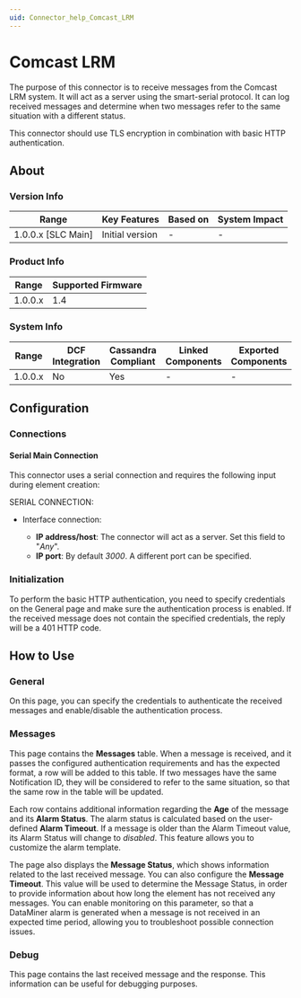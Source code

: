 ```yaml
---
uid: Connector_help_Comcast_LRM
---
```


# Comcast LRM

The purpose of this connector is to receive messages from the Comcast LRM system. It will act as a server using the smart-serial protocol. It can log received messages and determine when two messages refer to the same situation with a different status.

This connector should use TLS encryption in combination with basic HTTP authentication.

## About

### Version Info

| Range                | Key Features     | Based on     | System Impact     |
|----------------------|------------------|--------------|-------------------|
| 1.0.0.x \[SLC Main\] | Initial version  | \-           | \-                |

### Product Info

| Range     | Supported Firmware     |
|-----------|------------------------|
| 1.0.0.x   | 1.4                    |

### System Info

| Range     | DCF Integration     | Cassandra Compliant     | Linked Components     | Exported Components     |
|-----------|---------------------|-------------------------|-----------------------|-------------------------|
| 1.0.0.x   | No                  | Yes                     | \-                    | \-                      |

## Configuration

### Connections

#### Serial Main Connection

This connector uses a serial connection and requires the following input during element creation:

SERIAL CONNECTION:

- Interface connection:

  - **IP address/host**: The connector will act as a server. Set this field to "*Any*".
  - **IP port**: By default *3000*. A different port can be specified.

### Initialization

To perform the basic HTTP authentication, you need to specify credentials on the General page and make sure the authentication process is enabled. If the received message does not contain the specified credentials, the reply will be a 401 HTTP code.

## How to Use

### General

On this page, you can specify the credentials to authenticate the received messages and enable/disable the authentication process.

### Messages

This page contains the **Messages** table. When a message is received, and it passes the configured authentication requirements and has the expected format, a row will be added to this table. If two messages have the same Notification ID, they will be considered to refer to the same situation, so that the same row in the table will be updated.

Each row contains additional information regarding the **Age** of the message and its **Alarm Status**. The alarm status is calculated based on the user-defined **Alarm Timeout**. If a message is older than the Alarm Timeout value, its Alarm Status will change to *disabled*. This feature allows you to customize the alarm template.

The page also displays the **Message Status**, which shows information related to the last received message. You can also configure the **Message Timeout**. This value will be used to determine the Message Status, in order to provide information about how long the element has not received any messages. You can enable monitoring on this parameter, so that a DataMiner alarm is generated when a message is not received in an expected time period, allowing you to troubleshoot possible connection issues.

### Debug

This page contains the last received message and the response. This information can be useful for debugging purposes.
